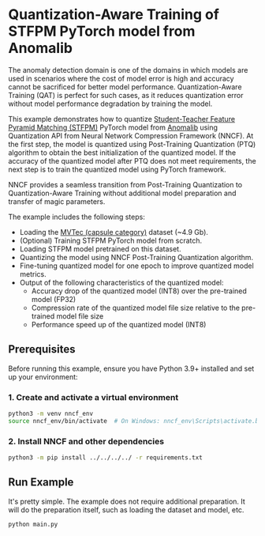 # Quantization-Aware Training of STFPM PyTorch model from Anomalib

The anomaly detection domain is one of the domains in which models are used in scenarios where the cost of model error is high and accuracy cannot be sacrificed for better model performance. Quantization-Aware Training (QAT) is perfect for such cases, as it reduces quantization error without model performance degradation by training the model.

This example demonstrates how to quantize [Student-Teacher Feature Pyramid Matching (STFPM)](https://anomalib.readthedocs.io/en/latest/markdown/guides/reference/models/image/stfpm.html) PyTorch model from [Anomalib](https://github.com/openvinotoolkit/anomalib) using Quantization API from Neural Network Compression Framework (NNCF). At the first step, the model is quantized using Post-Training Quantization (PTQ) algorithm to obtain the best initialization of the quantized model. If the accuracy of the quantized model after PTQ does not meet requirements, the next step is to train the quantized model using PyTorch framework.

NNCF provides a seamless transition from Post-Training Quantization to Quantization-Aware Training without additional model preparation and transfer of magic parameters.

The example includes the following steps:

- Loading the [MVTec (capsule category)](https://www.mvtec.com/company/research/datasets/mvtec-ad) dataset (~4.9 Gb).
- (Optional) Training STFPM PyTorch model from scratch.
- Loading STFPM model pretrained on this dataset.
- Quantizing the model using NNCF Post-Training Quantization algorithm.
- Fine-tuning quantized model for one epoch to improve quantized model metrics.
- Output of the following characteristics of the quantized model:
  - Accuracy drop of the quantized model (INT8) over the pre-trained model (FP32)
  - Compression rate of the quantized model file size relative to the pre-trained model file size
  - Performance speed up of the quantized model (INT8)

## Prerequisites

Before running this example, ensure you have Python 3.9+ installed and set up your environment:

### 1. Create and activate a virtual environment

```bash
python3 -m venv nncf_env
source nncf_env/bin/activate  # On Windows: nncf_env\Scripts\activate.bat
```

### 2. Install NNCF and other dependencies

```bash
python3 -m pip install ../../../../ -r requirements.txt
```

## Run Example

It's pretty simple. The example does not require additional preparation. It will do the preparation itself, such as loading the dataset and model, etc.

```bash
python main.py
```

